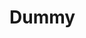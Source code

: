 # Dummy
 <link rel="apple-touch-icon" sizes="180x180" href="https://flinks.com/wp-content/themes/flinks/img/fav/apple-touch-icon.png">
        <link rel="icon" type="image/png" sizes="32x32" href="https://flinks.com/wp-content/themes/flinks/img/fav/favicon-32x32.png">
        <link rel="icon" type="image/png" sizes="16x16" href="https://flinks.com/wp-content/themes/flinks/img/fav/favicon-16x16.png">
        <link rel="manifest" href="https://flinks.com/wp-content/themes/flinks/img/fav/site.webmanifest">
        <link rel="mask-icon" href="https://flinks.com/wp-content/themes/flinks/img/fav/safari-pinned-tab.svg" color="#5bbad5">
        <meta name="msapplication-TileColor" content="#24b7e8">
        <meta name="theme-color" content="#24b7e8">
        <meta name="format-detection" content="telephone=no">
